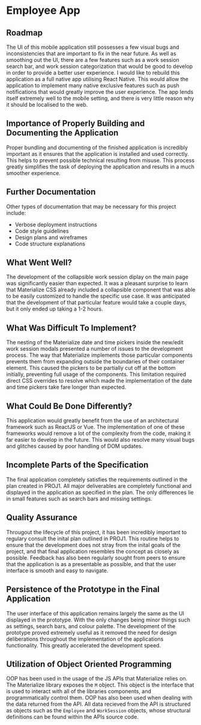 # Employee App

## Roadmap

The UI of this mobile application still possesses a few visual bugs and inconsistencies that are important to fix in the near future. As well as smoothing out the UI, there are a few features such as a work session search bar, and work session categorization that would be good to develop in order to provide a better user experience. I would like to rebuild this application as a full native app utilising React Native. This would allow the application to implement many native exclusive features such as push notifications that would greatly improve the user experience. The app lends itself extremely well to the mobile setting, and there is very little reason why it should be localised to the web.

## Importance of Properly Building and Documenting the Application

Proper bundling and documenting of the finished application is incredibly important as it ensures that the application is installed and used correctly. This helps to prevent possible technical resulting from misuse. This process greatly simplifies the task of deploying the application and results in a much smoother experience.

## Further Documentation

Other types of documentation that may be necessary for this project include:

* Verbose deployment instructions
* Code style guidelines
* Design plans and wireframes
* Code structure explanations

## What Went Well?

The development of the collapsible work session diplay on the main page was significantly easier than expected. It was a pleasant surprise to learn that Materialize CSS already included a collapsible component that was able to be easily customized to handle the specific use case. It was anticipated that the development of that particular feature would take a couple days, but it only ended up taking a 1-2 hours.

## What Was Difficult To Implement?

The nesting of the Materialize date and time pickers inside the new/edit work session modals presented a number of issues to the development process. The way that Materialize implements those particular components prevents them from expanding outside the boundaries of their container element. This caused the pickers to be partially cut off at the bottom initially, preventing full usage of the components. This limitation required direct CSS overrides to resolve which made the implementation of the date and time pickers take fare longer than expected.

## What Could Be Done Differently?

This application would greatly benefit from the use of an architectural framework such as ReactJS or Vue. The implementation of one of these frameworks would remove a lot of the complexity from the code, making it far easier to develop in the future. This would also resolve many visual bugs and glitches caused by poor handling of DOM updates.

## Incomplete Parts of the Specification

The final application completely satisfies the requirements outlined in the plan created in PROJ1. All major deliverables are completely functional and displayed in the application as specified in the plan. The only differences lie in small features such as search bars and missing settings.

## Quality Assurance

Througout the lifecycle of this project, it has been incredibly important to regulary consult the inital plan outlined in PROJ1. This routine helps to ensure that the development does not stray from the inital goals of the project, and that final application resembles the concept as closely as possible. Feedback has also been regularly sought from peers to ensure that the application is as a presentable as possible, and that the user interface is smooth and easy to navigate.

## Persistence of the Prototype in the Final Application

The user interface of this application remains largely the same as the UI displayed in the prototype. With the only changes being minor things such as settings, search bars, and colour palette. The development of the prototype proved extremely useful as it removed the need for design deliberations throughout the implementation of the applications functionality. This greatly accelerated the development speed.

## Utilization of Object Oriented Programming

OOP has been used in the usage of the JS APIs that Materialize relies on. The Materialize library exposes the `M` object. This object is the interface that is used to interact with all of the libraries components, and programmatically control them. OOP has also been used when dealing with the data returned from the API. All data recieved from the API is structured as objects such as the `Employee` and `WorkSession` objects, whose structural definitions can be found within the APIs source code.
